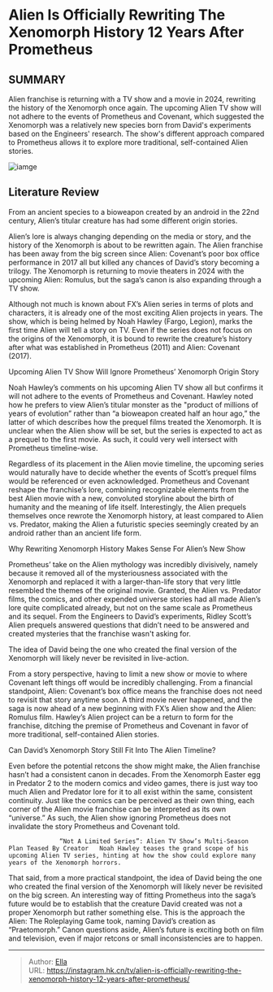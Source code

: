 # Alien Is Officially Rewriting The Xenomorph History 12 Years After Prometheus


## SUMMARY 



  Alien franchise is returning with a TV show and a movie in 2024, rewriting the history of the Xenomorph once again.   The upcoming Alien TV show will not adhere to the events of Prometheus and Covenant, which suggested the Xenomorph was a relatively new species born from David&#39;s experiments based on the Engineers&#39; research.   The show&#39;s different approach compared to Prometheus allows it to explore more traditional, self-contained Alien stories.  

![iamge](https://static1.srcdn.com/wordpress/wp-content/uploads/2024/01/xenomorph-alien.jpg)

## Literature Review

From an ancient species to a bioweapon created by an android in the 22nd century, Alien’s titular creature has had some different origin stories.




Alien’s lore is always changing depending on the media or story, and the history of the Xenomorph is about to be rewritten again. The Alien franchise has been away from the big screen since Alien: Covenant’s poor box office performance in 2017 all but killed any chances of David’s story becoming a trilogy. The Xenomorph is returning to movie theaters in 2024 with the upcoming Alien: Romulus, but the saga’s canon is also expanding through a TV show.




Although not much is known about FX’s Alien series in terms of plots and characters, it is already one of the most exciting Alien projects in years. The show, which is being helmed by Noah Hawley (Fargo, Legion), marks the first time Alien will tell a story on TV. Even if the series does not focus on the origins of the Xenomorph, it is bound to rewrite the creature’s history after what was established in Prometheus (2011) and Alien: Covenant (2017).


 Upcoming Alien TV Show Will Ignore Prometheus’ Xenomorph Origin Story 
          

Noah Hawley’s comments on his upcoming Alien TV show all but confirms it will not adhere to the events of Prometheus and Covenant. Hawley noted how he prefers to view Alien’s titular monster as the &#34;product of millions of years of evolution” rather than “a bioweapon created half an hour ago,” the latter of which describes how the prequel films treated the Xenomorph. It is unclear when the Alien show will be set, but the series is expected to act as a prequel to the first movie. As such, it could very well intersect with Prometheus timeline-wise.





 

Regardless of its placement in the Alien movie timeline, the upcoming series would naturally have to decide whether the events of Scott’s prequel films would be referenced or even acknowledged. Prometheus and Covenant reshape the franchise’s lore, combining recognizable elements from the best Alien movie with a new, convoluted storyline about the birth of humanity and the meaning of life itself. Interestingly, the Alien prequels themselves once rewrote the Xenomorph history, at least compared to Alien vs. Predator, making the Alien a futuristic species seemingly created by an android rather than an ancient life form.



 Why Rewriting Xenomorph History Makes Sense For Alien’s New Show 
         




Prometheus’ take on the Alien mythology was incredibly divisively, namely because it removed all of the mysteriousness associated with the Xenomorph and replaced it with a larger-than-life story that very little resembled the themes of the original movie. Granted, the Alien vs. Predator films, the comics, and other expended universe stories had all made Alien’s lore quite complicated already, but not on the same scale as Prometheus and its sequel. From the Engineers to David’s experiments, Ridley Scott’s Alien prequels answered questions that didn’t need to be answered and created mysteries that the franchise wasn&#39;t asking for.



The idea of David being the one who created the final version of the Xenomorph will likely never be revisited in live-action.




From a story perspective, having to limit a new show or movie to where Covenant left things off would be incredibly challenging. From a financial standpoint, Alien: Covenant’s box office means the franchise does not need to revisit that story anytime soon. A third movie never happened, and the saga is now ahead of a new beginning with FX’s Alien show and the Alien: Romulus film. Hawley’s Alien project can be a return to form for the franchise, ditching the premise of Prometheus and Covenant in favor of more traditional, self-contained Alien stories.






 Can David’s Xenomorph Story Still Fit Into The Alien Timeline? 
          

Even before the potential retcons the show might make, the Alien franchise hasn’t had a consistent canon in decades. From the Xenomorph Easter egg in Predator 2 to the modern comics and video games, there is just way too much Alien and Predator lore for it to all exist within the same, consistent continuity. Just like the comics can be perceived as their own thing, each corner of the Alien movie franchise can be interpreted as its own “universe.” As such, the Alien show ignoring Prometheus does not invalidate the story Prometheus and Covenant told.

                  “Not A Limited Series”: Alien TV Show’s Multi-Season Plan Teased By Creator   Noah Hawley teases the grand scope of his upcoming Alien TV series, hinting at how the show could explore many years of the Xenomorph horrors.   




That said, from a more practical standpoint, the idea of David being the one who created the final version of the Xenomorph will likely never be revisited on the big screen. An interesting way of fitting Prometheus into the saga’s future would be to establish that the creature David created was not a proper Xenomorph but rather something else. This is the approach the Alien: The Roleplaying Game took, naming David’s creation as “Praetomorph.” Canon questions aside, Alien’s future is exciting both on film and television, even if major retcons or small inconsistencies are to happen.



---

> Author: [Ella](https://instagram.hk.cn/)  
> URL: https://instagram.hk.cn/tv/alien-is-officially-rewriting-the-xenomorph-history-12-years-after-prometheus/  

